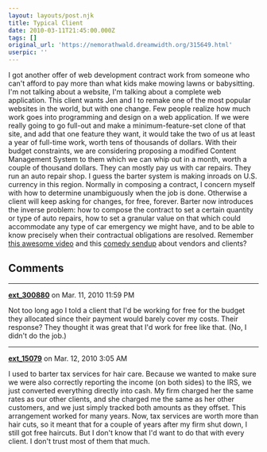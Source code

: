 ```yaml
---
layout: layouts/post.njk
title: Typical Client
date: 2010-03-11T21:45:00.000Z
tags: []
original_url: 'https://nemorathwald.dreamwidth.org/315649.html'
userpic: ''
---
```

I got another offer of web development contract work from someone who can't afford to pay more than what kids make mowing lawns or babysitting. I'm not talking about a website, I'm talking about a complete web application. This client wants Jen and I to remake one of the most popular websites in the world, but with one change. Few people realize how much work goes into programming and design on a web application. If we were really going to go full-out and make a minimum-feature-set clone of that site, and add that one feature they want, it would take the two of us at least a year of full-time work, worth tens of thousands of dollars. With their budget constraints, we are considering proposing a modified Content Management System to them which we can whip out in a month, worth a couple of thousand dollars. They can mostly pay us with car repairs. They run an auto repair shop. I guess the barter system is making inroads on U.S. currency in this region. Normally in composing a contract, I concern myself with how to determine unambiguously when the job is done. Otherwise a client will keep asking for changes, for free, forever. Barter now introduces the inverse problem: how to compose the contract to set a certain quantity or type of auto repairs, how to set a granular value on that which could accommodate any type of car emergency we might have, and to be able to know precisely when their contractual obligations are resolved. Remember [this awesome video](http://www.youtube.com/watch?v=R2a8TRSgzZY&feature=player_embedded) and this [comedy sendup](http://www.27bslash6.com/p2p.html) about vendors and clients?

## Comments

---

**[ext_300880](https://www.dreamwidth.org/users/ext_300880)** on Mar. 11, 2010 11:59 PM

Not too long ago I told a client that I'd be working for free for the budget they allocated since their payment would barely cover my costs. Their response? They thought it was great that I'd work for free like that. (No, I didn't do the job.)

---

**[ext_15079](https://www.dreamwidth.org/users/ext_15079)** on Mar. 12, 2010 3:05 AM

I used to barter tax services for hair care. Because we wanted to make sure we were also correctly reporting the income (on both sides) to the IRS, we just converted everything directly into cash. My firm charged her the same rates as our other clients, and she charged me the same as her other customers, and we just simply tracked both amounts as they offset. This arrangement worked for many years. Now, tax services are worth more than hair cuts, so it meant that for a couple of years after my firm shut down, I still got free haircuts. But I don't know that I'd want to do that with every client. I don't trust most of them that much.
